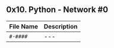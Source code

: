 ## 0x10. Python - Network #0

| File Name | Description     |
| ------------ | ------------    |
| `#-####` | --- |
